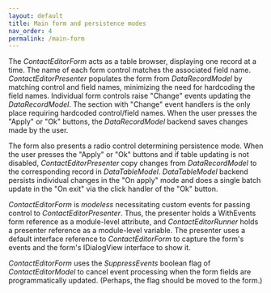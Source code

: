```yaml
---
layout: default
title: Main form and persistence modes
nav_order: 4
permalink: /main-form
---
```


The *ContactEditorForm* acts as a table browser, displaying one record at a time. The name of each form control matches the associated field name. *ContactEditorPresenter* populates the form from *DataRecordModel* by matching control and field names, minimizing the need for hardcoding the field names. Individual form controls raise "Change" events updating the *DataRecordModel*. The section with "Change" event handlers is the only place requiring hardcoded control/field names. When the user presses the "Apply" or "Ok" buttons, the *DataRecordModel* backend saves changes made by the user.

The form also presents a radio control determining persistence mode. When the user presses the "Apply" or "Ok" buttons and if table updating is not disabled, *ContactEditorPresenter* copy changes from *DataRecordModel* to the corresponding record in *DataTableModel*. *DataTableModel* backend persists individual changes in the "On apply" mode and does a single batch update in the "On exit" via the click handler of the "Ok" button.

*ContactEditorForm* is *modeless* necessitating custom events for passing control to *ContactEditorPresenter*. Thus, the presenter holds a WithEvents form reference as a module-level attribute, and *ContactEditorRunner* holds a presenter reference as a module-level variable. The presenter uses a default interface reference to *ContactEditorForm* to capture the form's events and the form's IDialogView interface to show it.

*ContactEditorForm* uses the *SuppressEvents* boolean flag of *ContactEditorModel* to cancel event processing when the form fields are programmatically updated. (Perhaps, the flag should be moved to the form.)